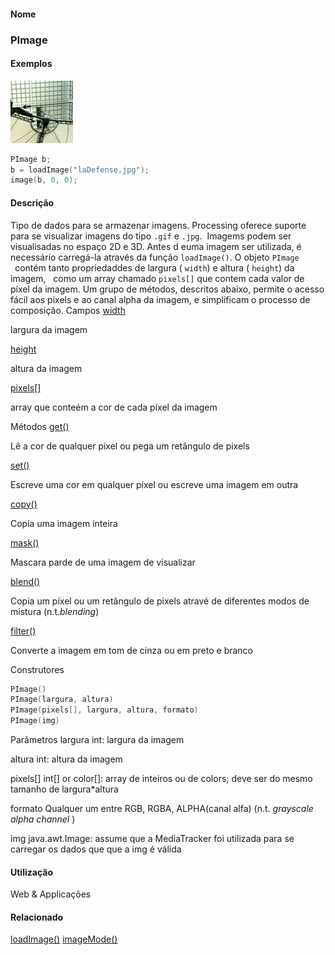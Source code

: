 
#### Nome
### PImage

#### Exemplos
<img border="0" height="100" src="media/PImage.jpg" width="100"/>

```pde
PImage b; 
b = loadImage("laDefense.jpg"); 
image(b, 0, 0); 

```

#### Descrição


Tipo de dados para se armazenar imagens. Processing oferece suporte para se visualizar imagens do tipo `.gif` e `.jpg`.
 Imagems podem ser visualisadas no espaço 2D e 3D. Antes d
euma imagem ser utilizada, é necessário carregá-la
através da função `loadImage()`. O objeto `PImage  `contém tanto propriedaddes de largura ( `width`) e altura ( `height`) da imagem,   como um array chamado `pixels[]`
que contem cada valor de píxel da imagem. Um grupo de
métodos, descritos abaixo, permite o acesso fácil aos
pixels e ao canal alpha da imagem, e simplificam o processo de
composição.
Campos
[width](PImage_width
)

largura da imagem


[height](PImage_height
)

altura da imagem


[pixels[]](PImage_pixels
)

array que conteém a cor de cada píxel da imagem


Métodos
[get()](PImage_get_
)

Lê a cor de qualquer pixel ou pega um retângulo de pixels


[set()](PImage_set_
)

Escreve uma cor em qualquer píxel ou escreve uma imagem em outra


[copy()](PImage_copy_
)

Copia uma imagem inteira


[mask()](PImage_mask_
)

Mascara parde de uma imagem de visualizar


[blend()](PImage_blend_
)

Copia um píxel ou um retângulo de pixels atravé de diferentes modos de mistura (n.t.<span style="font-style: italic;">blending<span style="font-weight: bold;"></span></span>)


[filter()](PImage_filter_
)

Converte a imagem em tom de cinza ou em preto e branco


Construtores
```pde
PImage()
PImage(largura, altura)
PImage(pixels[], largura, altura, formato)
PImage(img)

```
Parâmetros
largura
int: largura da imagem


altura
int: altura da imagem


pixels[]
int[] or color[]: array de inteiros ou de colors; deve ser do mesmo tamanho de largura*altura


formato
Qualquer um entre RGB, RGBA, ALPHA(canal alfa) (n.t.  *grayscale alpha channel* )


img
java.awt.Image: assume que a MediaTracker foi utilizada para se carregar os dados que que a img é válida



#### Utilização

	
Web & Applicações

#### Relacionado
[loadImage()](loadImage_
)
[imageMode()](imageMode_
)

